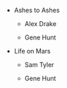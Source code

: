 * Ashes to Ashes

  * Alex Drake
  
  * Gene Hunt
  
* Life on Mars

  * Sam Tyler
  
  * Gene Hunt
